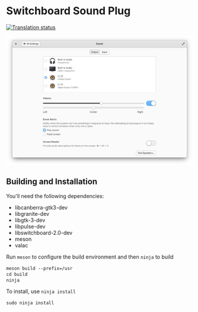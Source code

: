 # Switchboard Sound Plug
[![Translation status](https://l10n.elementary.io/widgets/switchboard/-/switchboard-plug-sound/svg-badge.svg)](https://l10n.elementary.io/engage/switchboard/?utm_source=widget)

![screenshot](data/screenshot-output.png?raw=true)

## Building and Installation

You'll need the following dependencies:

* libcanberra-gtk3-dev
* libgranite-dev
* libgtk-3-dev
* libpulse-dev
* libswitchboard-2.0-dev
* meson
* valac

Run `meson` to configure the build environment and then `ninja` to build

    meson build --prefix=/usr
    cd build
    ninja

To install, use `ninja install`

    sudo ninja install
